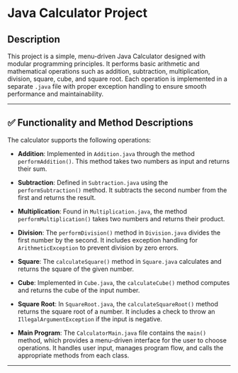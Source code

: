# Java Calculator Project

## Description

This project is a simple, menu-driven Java Calculator designed with modular programming principles. It performs basic arithmetic and mathematical operations such as addition, subtraction, multiplication, division, square, cube, and square root. Each operation is implemented in a separate `.java` file with proper exception handling to ensure smooth performance and maintainability.

---

## ✅ Functionality and Method Descriptions

The calculator supports the following operations:

- **Addition**: Implemented in `Addition.java` through the method `performAddition()`. This method takes two numbers as input and returns their sum.

- **Subtraction**: Defined in `Subtraction.java` using the `performSubtraction()` method. It subtracts the second number from the first and returns the result.

- **Multiplication**: Found in `Multiplication.java`, the method `performMultiplication()` takes two numbers and returns their product.

- **Division**: The `performDivision()` method in `Division.java` divides the first number by the second. It includes exception handling for `ArithmeticException` to prevent division by zero errors.

- **Square**: The `calculateSquare()` method in `Square.java` calculates and returns the square of the given number.

- **Cube**: Implemented in `Cube.java`, the `calculateCube()` method computes and returns the cube of the input number.

- **Square Root**: In `SquareRoot.java`, the `calculateSquareRoot()` method returns the square root of a number. It includes a check to throw an `IllegalArgumentException` if the input is negative.

- **Main Program**: The `CalculatorMain.java` file contains the `main()` method, which provides a menu-driven interface for the user to choose operations. It handles user input, manages program flow, and calls the appropriate methods from each class.

---

